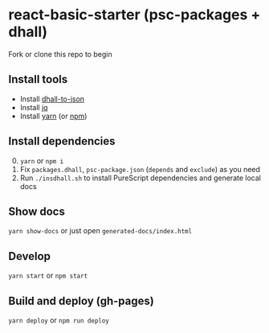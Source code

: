 # react-basic-starter (psc-packages + dhall)

Fork or clone this repo to begin

## Install tools

* Install [dhall-to-json](https://github.com/dhall-lang/dhall-lang/wiki/Getting-started%3A-Generate-JSON-or-YAML#installation)
* Install [jq](https://stedolan.github.io/jq/)
* Install [yarn](https://yarnpkg.com/en/docs/install) (or [npm](https://www.npmjs.com/get-npm))

## Install dependencies

0. `yarn` or `npm i`
0. Fix `packages.dhall`, `psc-package.json` (`depends` and `exclude`) as you need
0. Run `./insdhall.sh` to install PureScript dependencies and generate local docs

## Show docs

`yarn show-docs` or just open `generated-docs/index.html`

## Develop

`yarn start` or `npm start`

## Build and deploy (gh-pages)

`yarn deploy` or `npm run deploy`